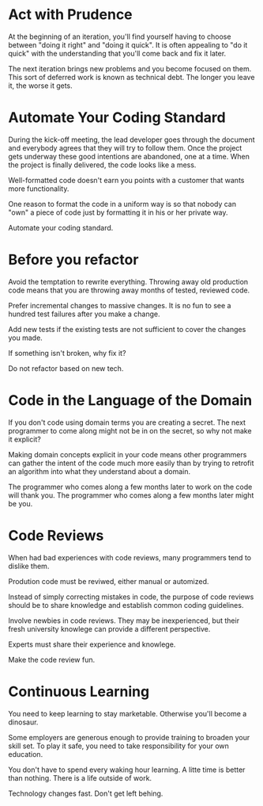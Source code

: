 # Act with Prudence

At the beginning of an iteration, you'll find yourself having to choose between "doing it right" and "doing it quick". It is often appealing to "do it quick" with the understanding that you'll come back and fix it later.

The next iteration brings new problems and you become focused on them. This sort of deferred work is known as technical debt. The longer you leave it, the worse it gets.

# Automate Your Coding Standard

During the kick-off meeting, the lead developer goes through the document and everybody agrees that they will try to follow them. Once the project gets underway these good intentions are abandoned, one at a time. When the project is finally delivered, the code looks like a mess.

Well-formatted code doesn't earn you points with a customer that wants more functionality.

One reason to format the code in a uniform way is so that nobody can "own" a piece of code just by formatting it in his or her private way.

Automate your coding standard.

# Before you refactor

Avoid the temptation to rewrite everything. Throwing away old production code means that you are throwing away months of tested, reviewed code.

Prefer incremental changes to massive changes. It is no fun to see a hundred test failures after you make a change.

Add new tests if the existing tests are not sufficient to cover the changes you made.

If something isn't broken, why fix it?

Do not refactor based on new tech.

# Code in the Language of the Domain

If you don't code using domain terms you are creating a secret. The next programmer to come along might not be in on the secret, so why not make it explicit?

Making domain concepts explicit in your code means other programmers can gather the intent of the code much more easily than by trying to retrofit an algorithm into what they understand about a domain.

The programmer who comes along a few months later to work on the code will thank you. The programmer who comes along a few months later might be you.

# Code Reviews

When had bad experiences with code reviews, many programmers tend to dislike them.

Prodution code must be reviwed, either manual or automized.

Instead of simply correcting mistakes in code, the purpose of code reviews should be to share knowledge and establish common coding guidelines.

Involve newbies in code reviews. They may be inexperienced, but their fresh university knowlege can provide a different perspective.

Experts must share their experience and knowlege.

Make the code review fun.

# Continuous Learning

You need to keep learning to stay marketable. Otherwise you'll become a dinosaur.

Some employers are generous enough to provide training to broaden your skill set. To play it safe, you need to take responsibility for your own education.

You don't have to spend every waking hour learning. A litte time is better than nothing. There is a life outside of work.

Technology changes fast. Don't get left behing.
